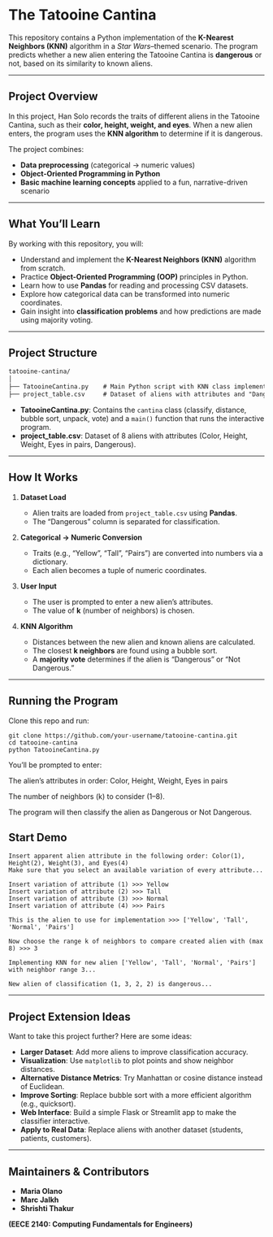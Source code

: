 # The Tatooine Cantina  

This repository contains a Python implementation of the **K-Nearest Neighbors (KNN)** algorithm in a *Star Wars*–themed scenario. The program predicts whether a new alien entering the Tatooine Cantina is **dangerous** or not, based on its similarity to known aliens.  

---

## Project Overview  
In this project, Han Solo records the traits of different aliens in the Tatooine Cantina, such as their **color, height, weight, and eyes**. When a new alien enters, the program uses the **KNN algorithm** to determine if it is dangerous.  

The project combines:  
- **Data preprocessing** (categorical → numeric values)  
- **Object-Oriented Programming in Python**  
- **Basic machine learning concepts** applied to a fun, narrative-driven scenario  

---

## What You’ll Learn  
By working with this repository, you will:  
- Understand and implement the **K-Nearest Neighbors (KNN)** algorithm from scratch.  
- Practice **Object-Oriented Programming (OOP)** principles in Python.  
- Learn how to use **Pandas** for reading and processing CSV datasets.  
- Explore how categorical data can be transformed into numeric coordinates.  
- Gain insight into **classification problems** and how predictions are made using majority voting.  

---

## Project Structure  

````markdown
tatooine-cantina/
│
├── TatooineCantina.py    # Main Python script with KNN class implementation
├── project_table.csv     # Dataset of aliens with attributes and "Dangerous" label
````

* **TatooineCantina.py**: Contains the `cantina` class (classify, distance, bubble sort, unpack, vote) and a `main()` function that runs the interactive program.
* **project\_table.csv**: Dataset of 8 aliens with attributes (Color, Height, Weight, Eyes in pairs, Dangerous).

---

## How It Works

1. **Dataset Load**

   * Alien traits are loaded from `project_table.csv` using **Pandas**.
   * The “Dangerous” column is separated for classification.

2. **Categorical → Numeric Conversion**

   * Traits (e.g., “Yellow”, “Tall”, “Pairs”) are converted into numbers via a dictionary.
   * Each alien becomes a tuple of numeric coordinates.

3. **User Input**

   * The user is prompted to enter a new alien’s attributes.
   * The value of **k** (number of neighbors) is chosen.

4. **KNN Algorithm**

   * Distances between the new alien and known aliens are calculated.
   * The closest **k neighbors** are found using a bubble sort.
   * A **majority vote** determines if the alien is “Dangerous” or “Not Dangerous.”

---

## Running the Program

Clone this repo and run:
```text
git clone https://github.com/your-username/tatooine-cantina.git
cd tatooine-cantina
python TatooineCantina.py
```

You’ll be prompted to enter:

The alien’s attributes in order: Color, Height, Weight, Eyes in pairs

The number of neighbors (k) to consider (1–8).

The program will then classify the alien as Dangerous or Not Dangerous.

## Start Demo

```text
Insert apparent alien attribute in the following order: Color(1), Height(2), Weight(3), and Eyes(4)
Make sure that you select an available variation of every attribute...

Insert variation of attribute (1) >>> Yellow
Insert variation of attribute (2) >>> Tall
Insert variation of attribute (3) >>> Normal
Insert variation of attribute (4) >>> Pairs

This is the alien to use for implementation >>> ['Yellow', 'Tall', 'Normal', 'Pairs']

Now choose the range k of neighbors to compare created alien with (max 8) >>> 3

Implementing KNN for new alien ['Yellow', 'Tall', 'Normal', 'Pairs'] with neighbor range 3...

New alien of classification (1, 3, 2, 2) is dangerous...
```

---

## Project Extension Ideas

Want to take this project further? Here are some ideas:

* **Larger Dataset**: Add more aliens to improve classification accuracy.
* **Visualization**: Use `matplotlib` to plot points and show neighbor distances.
* **Alternative Distance Metrics**: Try Manhattan or cosine distance instead of Euclidean.
* **Improve Sorting**: Replace bubble sort with a more efficient algorithm (e.g., quicksort).
* **Web Interface**: Build a simple Flask or Streamlit app to make the classifier interactive.
* **Apply to Real Data**: Replace aliens with another dataset (students, patients, customers).

---

## Maintainers & Contributors

* **Maria Olano**
* **Marc Jalkh**
* **Shrishti Thakur**

**(EECE 2140: Computing Fundamentals for Engineers)**
